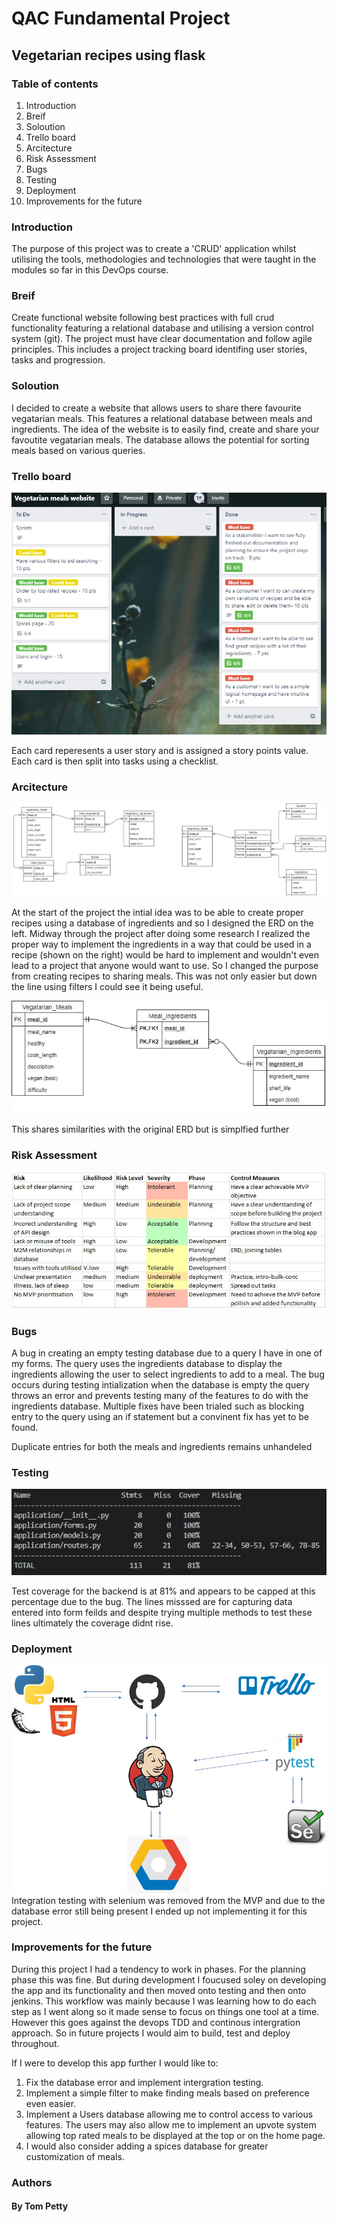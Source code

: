 # QAC Fundamental Project

## Vegetarian recipes using flask

### Table of contents
1. Introduction
1. Breif
1. Soloution
1. Trello board
1. Arcitecture
1. Risk Assessment
1. Bugs
1. Testing
1. Deployment
1. Improvements for the future

### Introduction
The purpose of this project was to create a 'CRUD' application whilst utilising the tools, methodologies and technologies that were taught in the modules so far in this DevOps course.

### Breif
Create functional website following best practices with full crud functionality featuring a relational database and utilising a version control system (git). The project must have clear documentation and follow agile principles. This includes a project tracking board identifing user stories, tasks and progression. 

### Soloution
I decided to create a website that allows users to share there favourite vegatarian meals. This features a relational database between meals and ingredients. The idea of the website is to easily find, create and share your favoutite vegatarian meals. The database allows the potential for sorting meals based on various queries.

### Trello board
![](images/Trello.jpg)

Each card reperesents a user story and is assigned a story points value. Each card is then split into tasks using a checklist.

### Arcitecture
![](images/ERD-Planning.jpg)

At the start of the project the intial idea was to be able to create proper recipes using a database of ingredients and so I designed the ERD on the left. Midway through the project after doing some research I realized the proper way to implement the ingredients in a way that could be used in a recipe (shown on the right) would be hard to implement and wouldn't even lead to a project that anyone would want to use. So I changed the purpose from creating recipes to sharing meals. This was not only easier but down the line using filters I could see it being useful.

![](images/ERD-Final.jpg)

This shares similarities with the original ERD but is simplfied further

### Risk Assessment
![](images/RiskAssessment.jpg)

### Bugs 
A bug in creating an empty testing database due to a query I have in one of my forms. The query uses the ingredients database to display the ingredients allowing the user to select ingredients to add to a meal. The bug occurs during testing intialization when the database is empty the query throws an error and prevents testing many of the features to do with the ingredients database. Multiple fixes have been trialed such as blocking entry to the query using an if statement but a convinent fix has yet to be found. 

Duplicate entries for both the meals and ingredients remains unhandeled

### Testing
![](images/Coverage.jpg)

Test coverage for the backend is at 81% and appears to be capped at this percentage due to the bug. The lines misssed are for capturing data entered into form feilds and despite trying multiple methods to test these lines ultimately the coverage didnt rise.

### Deployment

![](images/CI_CD_pipeline.jpg)
Integration testing with selenium was removed from the MVP and due to the database error still being present I ended up not implementing it for this project.

### Improvements for the future
During this project I had a tendency to work in phases. For the planning phase this was fine. But during development I foucused soley on developing the app and its functionality and then moved onto testing and then onto jenkins. This workflow was mainly because I was learning how to do each step as I went along so it made sense to focus on things one tool at a time. However this goes against the devops TDD and continous intergration approach. So in future projects I would aim to build, test and deploy throughout. 

If I were to develop this app further I would like to:
1. Fix the database error and implement intergration testing.
1. Implement a simple filter to make finding meals based on preference even easier. 
1. Implement a Users database allowing me to control access to various features. The users may also allow me to implement an upvote system allowing top rated meals to be displayed at the top or on the home page. 
1. I would also consider adding a spices database for greater customization of meals. 

### Authors
#### By Tom Petty
